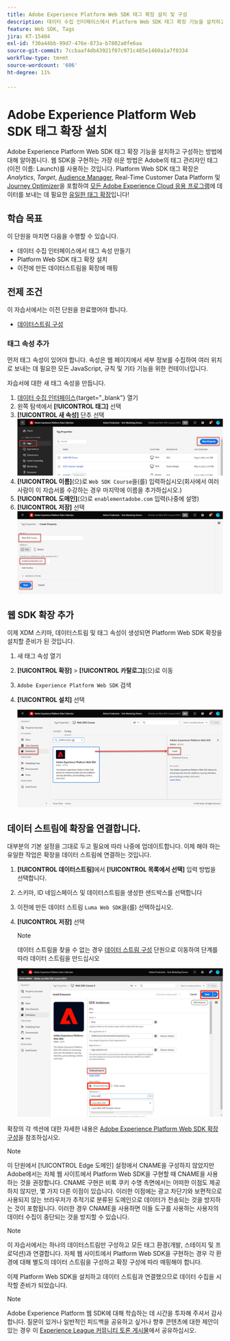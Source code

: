 ```yaml
---
title: Adobe Experience Platform Web SDK 태그 확장 설치 및 구성
description: 데이터 수집 인터페이스에서 Platform Web SDK 태그 확장 기능을 설치하고 구성하는 방법을 알아봅니다. 이 수업은 Web SDK를 사용하여 Adobe Experience Cloud 구현 튜토리얼의 일부입니다.
feature: Web SDK, Tags
jira: KT-15404
exl-id: f30a44bb-99d7-476e-873a-b7802a0fe6aa
source-git-commit: 7ccbaaf4db43921f07c971c485e1460a1a7f0334
workflow-type: tm+mt
source-wordcount: '606'
ht-degree: 11%

---
```


# Adobe Experience Platform Web SDK 태그 확장 설치

Adobe Experience Platform Web SDK 태그 확장 기능을 설치하고 구성하는 방법에 대해 알아봅니다. 웹 SDK을 구현하는 가장 쉬운 방법은 Adobe의 태그 관리자인 태그(이전 이름: Launch)를 사용하는 것입니다. Platform Web SDK 태그 확장은 _Analytics_, _Target_, [Audience Manager](setup-analytics.md), Real-Time Customer Data Platform 및 [Journey Optimizer](setup-target.md)을 포함하여 [모든 Adobe Experience Cloud 응용 프로그램](setup-audience-manager.md)에 데이터를 보내는 데 필요한 [유일한 태그 확장](setup-web-channel.md)입니다!

## 학습 목표

이 단원을 마치면 다음을 수행할 수 있습니다.

* 데이터 수집 인터페이스에서 태그 속성 만들기
* Platform Web SDK 태그 확장 설치
* 이전에 만든 데이터스트림을 확장에 매핑

## 전제 조건

이 자습서에서는 이전 단원을 완료했어야 합니다.

* [데이터스트림 구성](configure-datastream.md)

### 태그 속성 추가

먼저 태그 속성이 있어야 합니다. 속성은 웹 페이지에서 세부 정보를 수집하여 여러 위치로 보내는 데 필요한 모든 JavaScript, 규칙 및 기타 기능을 위한 컨테이너입니다.

자습서에 대한 새 태그 속성을 만듭니다.

1. [데이터 수집 인터페이스](https://experience.adobe.com/data-collection/){target="_blank"} 열기
1. 왼쪽 탐색에서 **[!UICONTROL 태그]** 선택
1. **[!UICONTROL 새 속성]** 단추 선택
   ![새 속성 추가](assets/websdk-property-addNewProperty.png)
1. **[!UICONTROL 이름]**(으)로 `Web SDK Course`을(를) 입력하십시오(회사에서 여러 사람이 이 자습서를 수강하는 경우 마지막에 이름을 추가하십시오.)
1. **[!UICONTROL 도메인]**(으)로 `enablementadobe.com` 입력(나중에 설명)
1. **[!UICONTROL 저장]** 선택
   ![속성 세부 정보](assets/websdk-property-propertyDetails.png)

## 웹 SDK 확장 추가

이제 XDM 스키마, 데이터스트림 및 태그 속성이 생성되면 Platform Web SDK 확장을 설치할 준비가 된 것입니다.

1. 새 태그 속성 열기
1. **[!UICONTROL 확장]** > **[!UICONTROL 카탈로그]**(으)로 이동
1. `Adobe Experience Platform Web SDK` 검색
1. **[!UICONTROL 설치]** 선택

   ![웹 SDK 확장 설치](assets/extension-platform-web-sdk.png)


## 데이터 스트림에 확장을 연결합니다.

대부분의 기본 설정을 그대로 두고 필요에 따라 나중에 업데이트합니다. 이제 해야 하는 유일한 작업은 확장을 데이터 스트림에 연결하는 것입니다.

1. **[!UICONTROL 데이터스트림]**&#x200B;에서 **[!UICONTROL 목록에서 선택]** 입력 방법을 선택합니다.
1. 스키마, ID 네임스페이스 및 데이터스트림을 생성한 샌드박스를 선택합니다
1. 이전에 만든 데이터 스트림 `Luma Web SDK`을(를) 선택하십시오.
1. **[!UICONTROL 저장]** 선택

   >[!NOTE]
   >
   > 데이터 스트림을 찾을 수 없는 경우 [데이터 스트림 구성](configure-datastream.md) 단원으로 이동하여 단계를 따라 데이터 스트림을 만드십시오

   ![데이터 스트림 선택](assets/extension-luma-web-sdk-datastream-extension.png)

확장의 각 섹션에 대한 자세한 내용은 [Adobe Experience Platform Web SDK 확장 구성](https://experienceleague.adobe.com/ko/docs/experience-platform/tags/extensions/client/web-sdk/web-sdk-extension-configuration)을 참조하십시오.

>[!NOTE]
>
>이 단원에서 [!UICONTROL Edge 도메인] 설정에서 CNAME을 구성하지 않았지만 Adobe에서는 자체 웹 사이트에서 Platform Web SDK을 구현할 때 CNAME을 사용하는 것을 권장합니다. CNAME 구현은 비록 쿠키 수명 측면에서는 어떠한 이점도 제공하지 않지만, 몇 가지 다른 이점이 있습니다. 이러한 이점에는 광고 차단기와 보편적으로 사용되지 않는 브라우저가 추적기로 분류된 도메인으로 데이터가 전송되는 것을 방지하는 것이 포함됩니다. 이러한 경우 CNAME을 사용하면 이들 도구를 사용하는 사용자의 데이터 수집이 중단되는 것을 방지할 수 있습니다.

>[!NOTE]
>
>이 자습서에서는 하나의 데이터스트림만 구성하고 모든 태그 환경(개발, 스테이지 및 프로덕션)과 연결합니다. 자체 웹 사이트에서 Platform Web SDK을 구현하는 경우 각 환경에 대해 별도의 데이터 스트림을 구성하고 확장 구성에 따라 매핑해야 합니다.

이제 Platform Web SDK을 설치하고 데이터 스트림과 연결했으므로 데이터 수집을 시작할 준비가 되었습니다.

>[!NOTE]
>
>Adobe Experience Platform 웹 SDK에 대해 학습하는 데 시간을 투자해 주셔서 감사합니다. 질문이 있거나 일반적인 피드백을 공유하고 싶거나 향후 콘텐츠에 대한 제안이 있는 경우 이 [Experience League 커뮤니티 토론 게시물](https://experienceleaguecommunities.adobe.com/t5/adobe-experience-platform-data/tutorial-discussion-implement-adobe-experience-cloud-with-web/td-p/444996?profile.language=ko)에서 공유하십시오.
